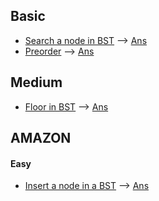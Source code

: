 ## Basic
* [Search a node in BST](https://practice.geeksforgeeks.org/problems/search-a-node-in-bst/1/?track=DSA-Foundation-BST&batchId=238#) --> [Ans](/bst/search.cpp)
* [Preorder](https://practice.geeksforgeeks.org/problems/preorder-in-bst/0/?track=DSA-Foundation-BST&batchId=238#) --> [Ans](/bst/preorder.cpp)

## Medium
* [ Floor in BST](https://practice.geeksforgeeks.org/problems/implementing-floor-in-bst/0/?track=DSA-Foundation-BST&batchId=238#) --> [Ans](/bst/floor.cpp)
## AMAZON
#### Easy
* [Insert a node in a BST](https://practice.geeksforgeeks.org/problems/insert-a-node-in-a-bst/1/?track=amazon-bst&batchId=192#) --> [Ans](/bst/insert.cpp)
